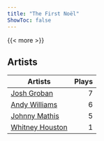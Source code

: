 ```yaml
---
title: "The First Noël"
ShowToc: false
---
```


{{< more >}}

## Artists
Artists | Plays 
----- | -----: 
[Josh Groban](/artists/josh-groban-58260) | 7
[Andy Williams](/artists/andy-williams-16425) | 6
[Johnny Mathis](/artists/johnny-mathis-14581) | 5
[Whitney Houston](/artists/whitney-houston-87166) | 1

